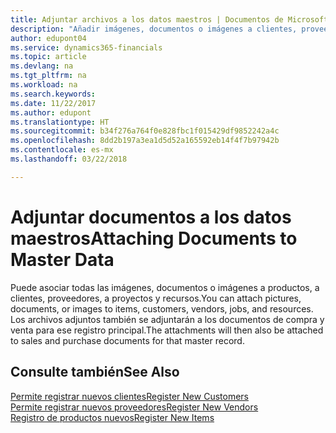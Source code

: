 ```yaml
---
title: Adjuntar archivos a los datos maestros | Documentos de Microsoft
description: "Añadir imágenes, documentos o imágenes a clientes, proveedores y otros registros principales."
author: edupont04
ms.service: dynamics365-financials
ms.topic: article
ms.devlang: na
ms.tgt_pltfrm: na
ms.workload: na
ms.search.keywords: 
ms.date: 11/22/2017
ms.author: edupont
ms.translationtype: HT
ms.sourcegitcommit: b34f276a764f0e828fbc1f015429df9852242a4c
ms.openlocfilehash: 8dd2b197a3ea1d5d52a165592eb14f4f7b97942b
ms.contentlocale: es-mx
ms.lasthandoff: 03/22/2018

---
```

# <a name="attaching-documents-to-master-data"></a><span data-ttu-id="bb197-103">Adjuntar documentos a los datos maestros</span><span class="sxs-lookup"><span data-stu-id="bb197-103">Attaching Documents to Master Data</span></span>
<span data-ttu-id="bb197-104">Puede asociar todas las imágenes, documentos o imágenes a productos, a clientes, proveedores, a proyectos y recursos.</span><span class="sxs-lookup"><span data-stu-id="bb197-104">You can attach pictures, documents, or images to items, customers, vendors, jobs, and resources.</span></span> <span data-ttu-id="bb197-105">Los archivos adjuntos también se adjuntarán a los documentos de compra y venta para ese registro principal.</span><span class="sxs-lookup"><span data-stu-id="bb197-105">The attachments will then also be attached to sales and purchase documents for that master record.</span></span>  

## <a name="see-also"></a><span data-ttu-id="bb197-106">Consulte también</span><span class="sxs-lookup"><span data-stu-id="bb197-106">See Also</span></span>
[<span data-ttu-id="bb197-107">Permite registrar nuevos clientes</span><span class="sxs-lookup"><span data-stu-id="bb197-107">Register New Customers</span></span>](sales-how-register-new-customers.md)  
[<span data-ttu-id="bb197-108">Permite registrar nuevos proveedores</span><span class="sxs-lookup"><span data-stu-id="bb197-108">Register New Vendors</span></span>](purchasing-how-register-new-vendors.md)  
[<span data-ttu-id="bb197-109">Registro de productos nuevos</span><span class="sxs-lookup"><span data-stu-id="bb197-109">Register New Items</span></span>](inventory-how-register-new-items.md)  

